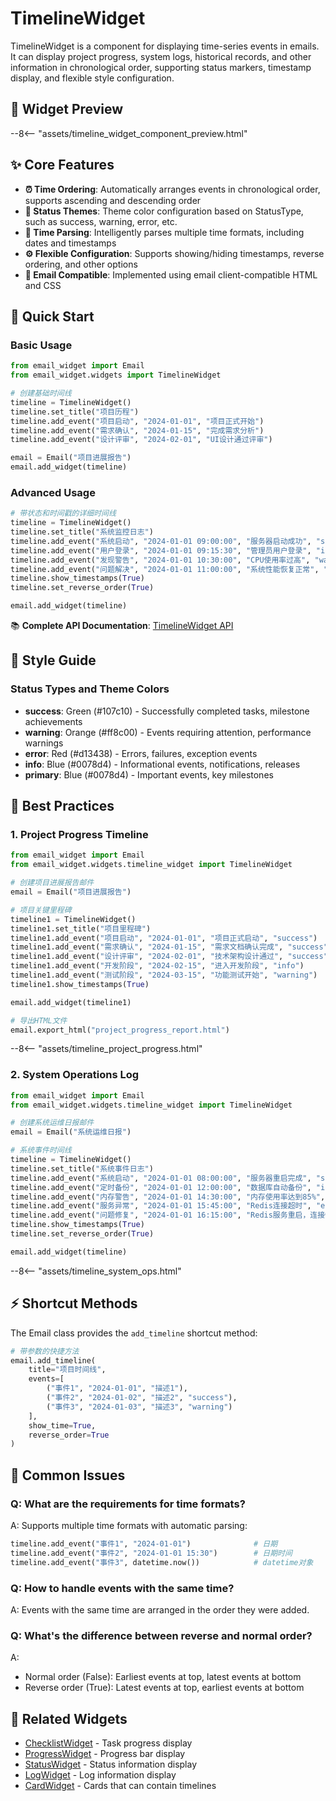 # TimelineWidget

TimelineWidget is a component for displaying time-series events in emails. It can display project progress, system logs, historical records, and other information in chronological order, supporting status markers, timestamp display, and flexible style configuration.

## 🎯 Widget Preview

--8<-- "assets/timeline_widget_component_preview.html"

## ✨ Core Features

- **⏰ Time Ordering**: Automatically arranges events in chronological order, supports ascending and descending order
- **🎨 Status Themes**: Theme color configuration based on StatusType, such as success, warning, error, etc.
- **📅 Time Parsing**: Intelligently parses multiple time formats, including dates and timestamps
- **⚙️ Flexible Configuration**: Supports showing/hiding timestamps, reverse ordering, and other options
- **📧 Email Compatible**: Implemented using email client-compatible HTML and CSS

## 🚀 Quick Start

### Basic Usage

```python
from email_widget import Email
from email_widget.widgets import TimelineWidget

# 创建基础时间线
timeline = TimelineWidget()
timeline.set_title("项目历程")
timeline.add_event("项目启动", "2024-01-01", "项目正式开始")
timeline.add_event("需求确认", "2024-01-15", "完成需求分析")
timeline.add_event("设计评审", "2024-02-01", "UI设计通过评审")

email = Email("项目进展报告")
email.add_widget(timeline)
```

### Advanced Usage

```python
# 带状态和时间戳的详细时间线
timeline = TimelineWidget()
timeline.set_title("系统监控日志")
timeline.add_event("系统启动", "2024-01-01 09:00:00", "服务器启动成功", "success")
timeline.add_event("用户登录", "2024-01-01 09:15:30", "管理员用户登录", "info")
timeline.add_event("发现警告", "2024-01-01 10:30:00", "CPU使用率过高", "warning")
timeline.add_event("问题解决", "2024-01-01 11:00:00", "系统性能恢复正常", "success")
timeline.show_timestamps(True)
timeline.set_reverse_order(True)

email.add_widget(timeline)
```

📚 **Complete API Documentation**: [TimelineWidget API](../api/timeline-widget.md)

## 🎨 Style Guide

### Status Types and Theme Colors

- **success**: Green (#107c10) - Successfully completed tasks, milestone achievements
- **warning**: Orange (#ff8c00) - Events requiring attention, performance warnings
- **error**: Red (#d13438) - Errors, failures, exception events
- **info**: Blue (#0078d4) - Informational events, notifications, releases
- **primary**: Blue (#0078d4) - Important events, key milestones

## 📱 Best Practices

### 1. Project Progress Timeline

```python
from email_widget import Email
from email_widget.widgets.timeline_widget import TimelineWidget

# 创建项目进展报告邮件
email = Email("项目进展报告")

# 项目关键里程碑
timeline1 = TimelineWidget()
timeline1.set_title("项目里程碑")
timeline1.add_event("项目启动", "2024-01-01", "项目正式启动", "success")
timeline1.add_event("需求确认", "2024-01-15", "需求文档确认完成", "success")
timeline1.add_event("设计评审", "2024-02-01", "技术架构设计通过", "success")
timeline1.add_event("开发阶段", "2024-02-15", "进入开发阶段", "info")
timeline1.add_event("测试阶段", "2024-03-15", "功能测试开始", "warning")
timeline1.show_timestamps(True)

email.add_widget(timeline1)

# 导出HTML文件
email.export_html("project_progress_report.html")
```

--8<-- "assets/timeline_project_progress.html"

### 2. System Operations Log

```python
from email_widget import Email
from email_widget.widgets.timeline_widget import TimelineWidget

# 创建系统运维日报邮件
email = Email("系统运维日报")

# 系统事件时间线
timeline = TimelineWidget()
timeline.set_title("系统事件日志")
timeline.add_event("系统启动", "2024-01-01 08:00:00", "服务器重启完成", "success")
timeline.add_event("定时备份", "2024-01-01 12:00:00", "数据库自动备份", "info")
timeline.add_event("内存警告", "2024-01-01 14:30:00", "内存使用率达到85%", "warning")
timeline.add_event("服务异常", "2024-01-01 15:45:00", "Redis连接超时", "error")
timeline.add_event("问题修复", "2024-01-01 16:15:00", "Redis服务重启，连接恢复", "success")
timeline.show_timestamps(True)
timeline.set_reverse_order(True)

email.add_widget(timeline)
```

--8<-- "assets/timeline_system_ops.html"

## ⚡ Shortcut Methods

The Email class provides the `add_timeline` shortcut method:

```python
# 带参数的快捷方法
email.add_timeline(
    title="项目时间线",
    events=[
        ("事件1", "2024-01-01", "描述1"),
        ("事件2", "2024-01-02", "描述2", "success"),
        ("事件3", "2024-01-03", "描述3", "warning")
    ],
    show_time=True,
    reverse_order=True
)
```

## 🐛 Common Issues

### Q: What are the requirements for time formats?
A: Supports multiple time formats with automatic parsing:
```python
timeline.add_event("事件1", "2024-01-01")              # 日期
timeline.add_event("事件2", "2024-01-01 15:30")        # 日期时间
timeline.add_event("事件3", datetime.now())            # datetime对象
```

### Q: How to handle events with the same time?
A: Events with the same time are arranged in the order they were added.

### Q: What's the difference between reverse and normal order?
A: 
- Normal order (False): Earliest events at top, latest events at bottom
- Reverse order (True): Latest events at top, earliest events at bottom

## 🔗 Related Widgets

- [ChecklistWidget](checklist-widget.md) - Task progress display
- [ProgressWidget](progress-widget.md) - Progress bar display
- [StatusWidget](status-widget.md) - Status information display
- [LogWidget](log-widget.md) - Log information display
- [CardWidget](card-widget.md) - Cards that can contain timelines